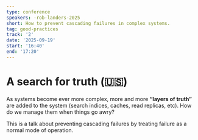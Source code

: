 ```yaml
---
type: conference
speakers: -rob-landers-2025
short: How to prevent cascading failures in complex systems.
tag: good-practices
track: '2'
date: '2025-09-19'
start: '16:40'
end: '17:20'
---
```


# A search for truth (🇺🇸)

As systems become ever more complex, more and more **“layers of truth”** are added to the system (search indices, caches, read replicas, etc). How do we manage them when things go awry?

This is a talk about preventing cascading failures by treating failure as a normal mode of operation.
